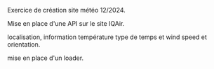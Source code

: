 Exercice de création site météo 12/2024.

Mise en place d'une API sur le site IQAir.

localisation, information température type de temps et wind speed et orientation.

mise en place d'un loader.
